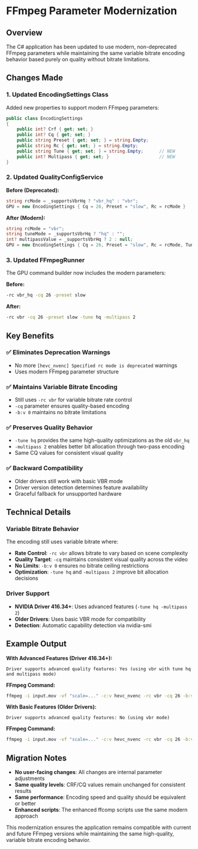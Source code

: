 # FFmpeg Parameter Modernization

## Overview

The C# application has been updated to use modern, non-deprecated FFmpeg parameters while maintaining the same variable bitrate encoding behavior based purely on quality without bitrate limitations.

## Changes Made

### 1. Updated EncodingSettings Class

Added new properties to support modern FFmpeg parameters:

```csharp
public class EncodingSettings
{
    public int? Crf { get; set; }
    public int? Cq { get; set; }
    public string Preset { get; set; } = string.Empty;
    public string Rc { get; set; } = string.Empty;
    public string Tune { get; set; } = string.Empty;      // NEW
    public int? Multipass { get; set; }                   // NEW
}
```

### 2. Updated QualityConfigService

**Before (Deprecated):**
```csharp
string rcMode = _supportsVbrHq ? "vbr_hq" : "vbr";
GPU = new EncodingSettings { Cq = 26, Preset = "slow", Rc = rcMode }
```

**After (Modern):**
```csharp
string rcMode = "vbr";
string tuneMode = _supportsVbrHq ? "hq" : "";
int? multipassValue = _supportsVbrHq ? 2 : null;
GPU = new EncodingSettings { Cq = 26, Preset = "slow", Rc = rcMode, Tune = tuneMode, Multipass = multipassValue }
```

### 3. Updated FFmpegRunner

The GPU command builder now includes the modern parameters:

**Before:**
```bash
-rc vbr_hq -cq 26 -preset slow
```

**After:**
```bash
-rc vbr -cq 26 -preset slow -tune hq -multipass 2
```

## Key Benefits

### ✅ **Eliminates Deprecation Warnings**
- No more `[hevc_nvenc] Specified rc mode is deprecated` warnings
- Uses modern FFmpeg parameter structure

### ✅ **Maintains Variable Bitrate Encoding**
- Still uses `-rc vbr` for variable bitrate rate control
- `-cq` parameter ensures quality-based encoding
- `-b:v 0` maintains no bitrate limitations

### ✅ **Preserves Quality Behavior**
- `-tune hq` provides the same high-quality optimizations as the old `vbr_hq`
- `-multipass 2` enables better bit allocation through two-pass encoding
- Same CQ values for consistent visual quality

### ✅ **Backward Compatibility**
- Older drivers still work with basic VBR mode
- Driver version detection determines feature availability
- Graceful fallback for unsupported hardware

## Technical Details

### Variable Bitrate Behavior

The encoding still uses variable bitrate where:
- **Rate Control**: `-rc vbr` allows bitrate to vary based on scene complexity
- **Quality Target**: `-cq` maintains consistent visual quality across the video
- **No Limits**: `-b:v 0` ensures no bitrate ceiling restrictions
- **Optimization**: `-tune hq` and `-multipass 2` improve bit allocation decisions

### Driver Support

- **NVIDIA Driver 416.34+**: Uses advanced features (`-tune hq -multipass 2`)
- **Older Drivers**: Uses basic VBR mode for compatibility
- **Detection**: Automatic capability detection via nvidia-smi

## Example Output

**With Advanced Features (Driver 416.34+):**
```
Driver supports advanced quality features: Yes (using vbr with tune hq and multipass mode)
```

**FFmpeg Command:**
```bash
ffmpeg -i input.mov -vf "scale=..." -c:v hevc_nvenc -rc vbr -cq 26 -b:v 0 -preset slow -tune hq -multipass 2 -profile:v main -bf 3 -refs 3 -tag:v hvc1 -c:a copy -y output.mp4
```

**With Basic Features (Older Drivers):**
```
Driver supports advanced quality features: No (using vbr mode)
```

**FFmpeg Command:**
```bash
ffmpeg -i input.mov -vf "scale=..." -c:v hevc_nvenc -rc vbr -cq 26 -b:v 0 -preset slow -profile:v main -bf 3 -refs 3 -tag:v hvc1 -c:a copy -y output.mp4
```

## Migration Notes

- **No user-facing changes**: All changes are internal parameter adjustments
- **Same quality levels**: CRF/CQ values remain unchanged for consistent results
- **Same performance**: Encoding speed and quality should be equivalent or better
- **Enhanced scripts**: The enhanced ffcomp scripts use the same modern approach

This modernization ensures the application remains compatible with current and future FFmpeg versions while maintaining the same high-quality, variable bitrate encoding behavior. 